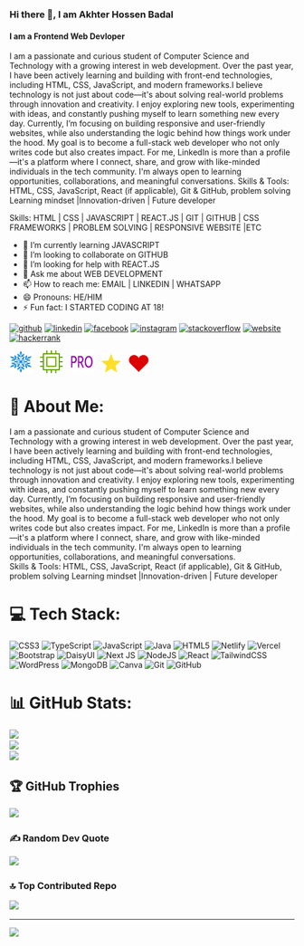 ### Hi there 👋, I am Akhter Hossen Badal
#### I am a Frontend Web  Devloper

I am a passionate and curious student of Computer Science and Technology with a growing interest in web development. Over the past year, I have been actively learning and building with front-end technologies, including HTML, CSS, JavaScript, and modern frameworks.I believe technology is not just about code—it's about solving real-world problems through innovation and creativity. I enjoy exploring new tools, experimenting with ideas, and constantly pushing myself to learn something new every day. Currently, I’m focusing on building responsive and user-friendly websites, while also understanding the logic behind how things work under the hood. My goal is to become a full-stack web developer who not only writes code but also creates impact. For me, LinkedIn is more than a profile—it's a platform where I connect, share, and grow with like-minded individuals in the tech community. I'm always open to learning opportunities, collaborations, and meaningful conversations. Skills & Tools: HTML, CSS, JavaScript, React (if applicable), Git & GitHub,  problem solving Learning mindset |Innovation-driven | Future developer

Skills: HTML | CSS | JAVASCRIPT | REACT.JS | GIT | GITHUB | CSS FRAMEWORKS | PROBLEM SOLVING | RESPONSIVE WEBSITE |ETC
- 🌱 I’m currently learning JAVASCRIPT 
- 👯 I’m looking to collaborate on GITHUB 
- 🤔 I’m looking for help with REACT.JS 
- 💬 Ask me about WEB DEVELOPMENT 
- 📫 How to reach me: EMAIL | LINKEDIN | WHATSAPP 
- 😄 Pronouns: HE/HIM 
- ⚡ Fun fact: I STARTED CODING AT 18! 


[<img src='https://cdn.jsdelivr.net/npm/simple-icons@3.0.1/icons/github.svg' alt='github' height='40'>](https://github.com/https://github.com/AH-BADAL)  [<img src='https://cdn.jsdelivr.net/npm/simple-icons@3.0.1/icons/linkedin.svg' alt='linkedin' height='40'>](https://www.linkedin.com/in/https://www.linkedin.com/in/akhter-hossen-badal-944915367//)  [<img src='https://cdn.jsdelivr.net/npm/simple-icons@3.0.1/icons/facebook.svg' alt='facebook' height='40'>](https://www.facebook.com/https://www.facebook.com/Akhter.Hossen.Badal.2026)  [<img src='https://cdn.jsdelivr.net/npm/simple-icons@3.0.1/icons/instagram.svg' alt='instagram' height='40'>](https://www.instagram.com/https://www.instagram.com/akhterhossenbadal//)  [<img src='https://cdn.jsdelivr.net/npm/simple-icons@3.0.1/icons/stackoverflow.svg' alt='stackoverflow' height='40'>](https://stackoverflow.com/users/https://stackoverflow.com/users/31700960/badal)  [<img src='https://cdn.jsdelivr.net/npm/simple-icons@3.0.1/icons/icloud.svg' alt='website' height='40'>](https://akhter-hossen-badal.netlify.app/)  [<img src='https://cdn.jsdelivr.net/npm/simple-icons@3.0.1/icons/hackerrank.svg' alt='hackerrank' height='40'>](https://www.hackerrank.com/profile/akterhossenbada1)  

<a href='https://archiveprogram.github.com/'><img src='https://raw.githubusercontent.com/acervenky/animated-github-badges/master/assets/acbadge.gif' width='40' height='40'></a> <a href='https://docs.github.com/en/developers'><img src='https://raw.githubusercontent.com/acervenky/animated-github-badges/master/assets/devbadge.gif' width='40' height='40'></a> <a href='https://github.com/pricing'><img src='https://raw.githubusercontent.com/acervenky/animated-github-badges/master/assets/pro.gif' width='40' height='40'></a> <a href='https://stars.github.com/'><img src='https://raw.githubusercontent.com/acervenky/animated-github-badges/master/assets/starbadge.gif' width='35' height='35'></a> <a href='https://docs.github.com/en/github/supporting-the-open-source-community-with-github-sponsors'><img src='https://raw.githubusercontent.com/acervenky/animated-github-badges/master/assets/sponsorbadge.gif' width='35' height='35'></a> 

# 💫 About Me:
I am a passionate and curious student of Computer Science and Technology with a growing interest in web development. Over the past year, I have been actively learning and building with front-end technologies, including HTML, CSS, JavaScript, and modern frameworks.I believe technology is not just about code—it's about solving real-world problems through innovation and creativity. I enjoy exploring new tools, experimenting with ideas, and constantly pushing myself to learn something new every day. Currently, I’m focusing on building responsive and user-friendly websites, while also understanding the logic behind how things work under the hood. My goal is to become a full-stack web developer who not only writes code but also creates impact. For me, LinkedIn is more than a profile—it's a platform where I connect, share, and grow with like-minded individuals in the tech community. I'm always open to learning opportunities, collaborations, and meaningful conversations. <br>Skills & Tools: HTML, CSS, JavaScript, React (if applicable), Git & GitHub, problem solving Learning mindset |Innovation-driven | Future developer


# 💻 Tech Stack:
![CSS3](https://img.shields.io/badge/css3-%231572B6.svg?style=for-the-badge&logo=css3&logoColor=white) ![TypeScript](https://img.shields.io/badge/typescript-%23007ACC.svg?style=for-the-badge&logo=typescript&logoColor=white) ![JavaScript](https://img.shields.io/badge/javascript-%23323330.svg?style=for-the-badge&logo=javascript&logoColor=%23F7DF1E) ![Java](https://img.shields.io/badge/java-%23ED8B00.svg?style=for-the-badge&logo=openjdk&logoColor=white) ![HTML5](https://img.shields.io/badge/html5-%23E34F26.svg?style=for-the-badge&logo=html5&logoColor=white) ![Netlify](https://img.shields.io/badge/netlify-%23000000.svg?style=for-the-badge&logo=netlify&logoColor=#00C7B7) ![Vercel](https://img.shields.io/badge/vercel-%23000000.svg?style=for-the-badge&logo=vercel&logoColor=white) ![Bootstrap](https://img.shields.io/badge/bootstrap-%238511FA.svg?style=for-the-badge&logo=bootstrap&logoColor=white) ![DaisyUI](https://img.shields.io/badge/daisyui-5A0EF8?style=for-the-badge&logo=daisyui&logoColor=white) ![Next JS](https://img.shields.io/badge/Next-black?style=for-the-badge&logo=next.js&logoColor=white) ![NodeJS](https://img.shields.io/badge/node.js-6DA55F?style=for-the-badge&logo=node.js&logoColor=white) ![React](https://img.shields.io/badge/react-%2320232a.svg?style=for-the-badge&logo=react&logoColor=%2361DAFB) ![TailwindCSS](https://img.shields.io/badge/tailwindcss-%2338B2AC.svg?style=for-the-badge&logo=tailwind-css&logoColor=white) ![WordPress](https://img.shields.io/badge/WordPress-%23117AC9.svg?style=for-the-badge&logo=WordPress&logoColor=white) ![MongoDB](https://img.shields.io/badge/MongoDB-%234ea94b.svg?style=for-the-badge&logo=mongodb&logoColor=white) ![Canva](https://img.shields.io/badge/Canva-%2300C4CC.svg?style=for-the-badge&logo=Canva&logoColor=white) ![Git](https://img.shields.io/badge/git-%23F05033.svg?style=for-the-badge&logo=git&logoColor=white) ![GitHub](https://img.shields.io/badge/github-%23121011.svg?style=for-the-badge&logo=github&logoColor=white)
# 📊 GitHub Stats:
![](https://github-readme-stats.vercel.app/api?username=AH-BADAL&theme=transparent&hide_border=true&include_all_commits=true&count_private=false)<br/>
![](https://nirzak-streak-stats.vercel.app/?user=AH-BADAL&theme=transparent&hide_border=true)<br/>
![](https://github-readme-stats.vercel.app/api/top-langs/?username=AH-BADAL&theme=transparent&hide_border=true&include_all_commits=true&count_private=false&layout=compact)

## 🏆 GitHub Trophies
![](https://github-profile-trophy.vercel.app/?username=AH-BADAL&theme=transparent&no-frame=true&no-bg=true&margin-w=4)

### ✍️ Random Dev Quote
![](https://quotes-github-readme.vercel.app/api?type=vetical&theme=light)

### 🔝 Top Contributed Repo
![](https://github-contributor-stats.vercel.app/api?username=AH-BADAL&limit=5&theme=transparent&combine_all_yearly_contributions=true)

---
[![](https://visitcount.itsvg.in/api?id=AH-BADAL&icon=0&color=10)](https://visitcount.itsvg.in)

<!-- Proudly created with GPRM ( https://gprm.itsvg.in ) -->
